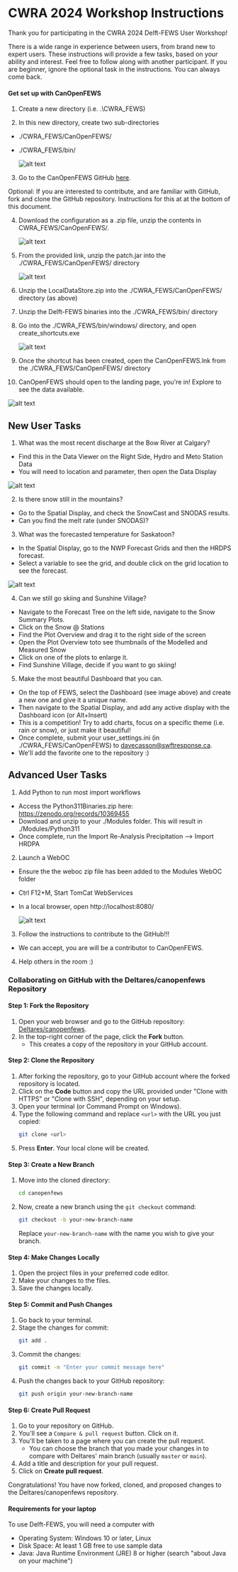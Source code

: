 # CWRA 2024 Workshop Instructions

Thank you for participating in the CWRA 2024 Delft-FEWS User Workshop!


There is a wide range in experience between users, from brand new to expert users.
These instructions will provide a few tasks, based on your ability and interest.
Feel free to follow along with another participant. If you are beginner, ignore the optional task in the instructions.
You can always come back.


#### Get set up with CanOpenFEWS

1. Create a new directory (i.e. .\CWRA_FEWS)

2. In this new directory, create two sub-directories
  - ./CWRA_FEWS/CanOpenFEWS/
  - ./CWRA_FEWS/bin/

     ![alt text](./images/DirectoryStructure.png)


3. Go to the CanOpenFEWS GitHub [here](https://github.com/Deltares/canopenfews).

  Optional: If you are interested to contribute, and are familiar with GitHub, fork and clone the GitHub repository. Instructions for this at at the bottom of this document.

4. Download the configuration as a .zip file, unzip the contents in CWRA_FEWS/CanOpenFEWS/.

    ![alt text](./images/GitAccess.png)

5. From the provided link, unzip the patch.jar into the ./CWRA_FEWS/CanOpenFEWS/ directory

    ![alt text](./images/PatchAndLDS.png)

6. Unzip the LocalDataStore.zip into the ./CWRA_FEWS/CanOpenFEWS/ directory (as above)

7. Unzip the Delft-FEWS binaries into the ./CWRA_FEWS/bin/ directory

8. Go into the ./CWRA_FEWS/bin/windows/ directory, and open create_shortcuts.exe

    ![alt text](./images/DelftFEWSShortcuts.png)

9. Once the shortcut has been created, open the CanOpenFEWS.lnk from the ./CWRA_FEWS/CanOpenFEWS/ directory

10. CanOpenFEWS should open to the landing page, you're in! Explore to see the data available.

  ![alt text](./images/LandingPage.png)

## New User Tasks

1. What was the most recent discharge at the Bow River at Calgary?

  - Find this in the Data Viewer on the Right Side, Hydro and Meto Station Data
  - You will need to location and parameter, then open the Data Display

  ![alt text](./images/Task1and2.png)

2. Is there snow still in the mountains?

  - Go to the Spatial Display, and check the SnowCast and SNODAS results.
  - Can you find the melt rate (under SNODAS)?

3. What was the forecasted temperature for Saskatoon?

  - In the Spatial Display, go to the NWP Forecast Grids and then the HRDPS forecast.
  - Select a variable to see the grid, and double click on the grid location to see the forecast.

  ![alt text](./images/Task345.png)

4. Can we still go skiing and Sunshine Village?

  - Navigate to the Forecast Tree on the left side, navigate to the Snow Summary Plots.
  - Click on the Snow @ Stations
  - Find the Plot Overview and drag it to the right side of the screen
  - Open the Plot Overview toto see thumbnails of the Modelled and Measured Snow
  - Click on one of the plots to enlarge it.
  - Find Sunshine Village, decide if you want to go skiing!


5. Make the most beautiful Dashboard that you can.
  - On the top of FEWS, select the Dashboard (see image above) and create a new one and give it a unique name.
  - Then navigate to the Spatial Display, and add any active display with the Dashboard icon (or Alt+Insert)
  - This is a competition! Try to add charts, focus on a specific theme (i.e. rain or snow), or just make it beautiful!
  - Once complete, submit your user_settings.ini (in ./CWRA_FEWS/CanOpenFEWS) to davecasson@swftresponse.ca.
  - We'll add the favorite one to the repository :)


## Advanced User Tasks

1. Add Python to run most import workflows

  - Access the Python311Binaries.zip here: https://zenodo.org/records/10369455
  - Download and unzip to your ./Modules folder. This will result in ./Modules/Python311
  - Once complete, run the Import Re-Analysis Precipitation --> Import HRDPA


2. Launch a WebOC

  - Ensure the the weboc zip file has been added to the Modules WebOC folder
  - Ctrl F12+M, Start TomCat WebServices
  - In a local browser, open http://localhost:8080/

      ![alt text](./images/weboc.png)


3. Follow the instructions to contribute to the GitHub!!!

 - We can accept, you are will be a contributor to CanOpenFEWS.


4. Help others in the room :)

### Collaborating on GitHub with the Deltares/canopenfews Repository

 #### Step 1: Fork the Repository

 1. Open your web browser and go to the GitHub repository: [Deltares/canopenfews](https://github.com/Deltares/canopenfews).
 2. In the top-right corner of the page, click the **Fork** button.
    - This creates a copy of the repository in your GitHub account.


 #### Step 2: Clone the Repository

 1. After forking the repository, go to your GitHub account where the forked repository is located.
 2. Click on the **Code** button and copy the URL provided under "Clone with HTTPS" or "Clone with SSH", depending on your setup.
 3. Open your terminal (or Command Prompt on Windows).
 4. Type the following command and replace `<url>` with the URL you just copied:
    ```bash
    git clone <url>
    ```
 5. Press **Enter**. Your local clone will be created.

#### Step 3: Create a New Branch

 1. Move into the cloned directory:
    ```bash
    cd canopenfews
    ```
 2. Now, create a new branch using the `git checkout` command:
    ```bash
    git checkout -b your-new-branch-name
    ```
    Replace `your-new-branch-name` with the name you wish to give your branch.

#### Step 4: Make Changes Locally

 1. Open the project files in your preferred code editor.
 2. Make your changes to the files.
 3. Save the changes locally.

#### Step 5: Commit and Push Changes

 1. Go back to your terminal.
 2. Stage the changes for commit:
    ```bash
    git add .
    ```
 3. Commit the changes:
    ```bash
    git commit -m "Enter your commit message here"
    ```
 4. Push the changes back to your GitHub repository:
    ```bash
    git push origin your-new-branch-name
    ```

#### Step 6: Create Pull Request

 1. Go to your repository on GitHub.
 2. You'll see a `Compare & pull request` button. Click on it.
 3. You'll be taken to a page where you can create the pull request.
    - You can choose the branch that you made your changes in to compare with Deltares' main branch (usually `master` or `main`).
 4. Add a title and description for your pull request.
 5. Click on **Create pull request**.

 Congratulations! You have now forked, cloned, and proposed changes to the Deltares/canopenfews repository.

####  Requirements for your laptop
To use Delft-FEWS, you will need a computer with
  - Operating System: Windows 10 or later, Linux
  - Disk Space: At least 1 GB free to use sample data
  - Java: Java Runtime Environment (JRE) 8 or higher (search "about Java on your machine")

